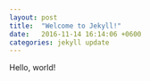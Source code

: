 ```yaml
---
layout: post
title:  "Welcome to Jekyll!"
date:   2016-11-14 16:14:06 +0600
categories: jekyll update
---
```



Hello, world!
